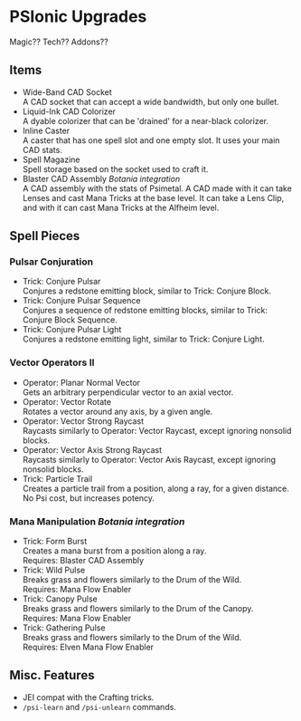 # PSIonic Upgrades
Magic?? Tech?? Addons??


## Items

- Wide-Band CAD Socket  
    A CAD socket that can accept a wide bandwidth, but only one bullet.
- Liquid-Ink CAD Colorizer  
    A dyable colorizer that can be 'drained' for a near-black colorizer.
- Inline Caster  
    A caster that has one spell slot and one empty slot. It uses your main CAD stats.
- Spell Magazine  
    Spell storage based on the socket used to craft it.
- Blaster CAD Assembly *Botania integration*  
    A CAD assembly with the stats of Psimetal. A CAD made with it can take Lenses and cast Mana Tricks at the base level. It can take a Lens Clip, and with it can cast Mana Tricks at the Alfheim level.

## Spell Pieces
### Pulsar Conjuration
- Trick: Conjure Pulsar  
    Conjures a redstone emitting block, similar to Trick: Conjure Block.
- Trick: Conjure Pulsar Sequence  
    Conjures a sequence of redstone emitting blocks, similar to Trick: Conjure Block Sequence.
- Trick: Conjure Pulsar Light  
    Conjures a redstone emitting light, similar to Trick: Conjure Light.

### Vector Operators II
- Operator: Planar Normal Vector  
    Gets an arbitrary perpendicular vector to an axial vector.
- Operator: Vector Rotate  
    Rotates a vector around any axis, by a given angle.
- Operator: Vector Strong Raycast  
    Raycasts similarly to Operator: Vector Raycast, except ignoring nonsolid blocks.
- Operator: Vector Axis Strong Raycast  
    Raycasts similarly to Operator: Vector Axis Raycast, except ignoring nonsolid blocks.
- Trick: Particle Trail  
    Creates a particle trail from a position, along a ray, for a given distance. No Psi cost, but increases potency.

### Mana Manipulation *Botania integration*
- Trick: Form Burst  
    Creates a mana burst from a position along a ray.  
    Requires: Blaster CAD Assembly
- Trick: Wild Pulse  
    Breaks grass and flowers similarly to the Drum of the Wild.  
    Requires: Mana Flow Enabler
- Trick: Canopy Pulse  
    Breaks grass and flowers similarly to the Drum of the Canopy.  
    Requires: Mana Flow Enabler
- Trick: Gathering Pulse  
    Breaks grass and flowers similarly to the Drum of the Wild.  
    Requires: Elven Mana Flow Enabler

## Misc. Features
- JEI compat with the Crafting tricks.
- `/psi-learn` and `/psi-unlearn` commands.
